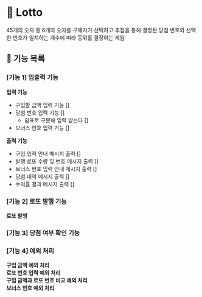 # 🎯 Lotto
45개의 숫자 중 6개의 숫자를 구매자가 선택하고 추첨을 통해 결정된 당첨 번호와 선택한 번호가 일치하는 개수에 따라 등위를 결정하는 게임

## 🔧 기능 목록
### [기능 1] 입출력 기능   
**입력 기능**
* 구입할 금액 입력 기능 []
* 당첨 번호 입력 기능 []
    * 쉼표로 구분해 입력 받는다 []
* 보너스 번호 입력 기능 []

**출력 기능**
* 구입 입력 안내 메시지 출력 []
* 발행 로또 수량 및 번호 메시지 출력 []
* 보너스 번호 입력 안내 메시지 출력 []
* 당첨 내역 메시지 출력 []
* 수익률 결과 메시지 출력 []

### [기능 2] 로또 발행 기능
**로또 발행**

### [기능 3] 당첨 여부 확인 기능
### [기능 4] 예외 처리
**구입 금액 예외 처리**   
**로또 번호 입력 예외 처리**   
**구입 금액과 로또 번호 비교 예외 처리**   
**보너스 번호 예외 처리**

